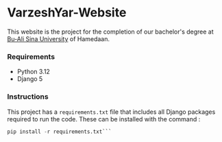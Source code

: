 # VarzeshYar-Website
This website is the project for the completion of our bachelor's degree at [Bu-Ali Sina University](https://basu.ac.ir/en/) of Hamedaan.
### Requirements
- Python 3.12
- Django 5
### Instructions
This project has a ```requirements.txt``` file that includes all Django packages required to run the code. These can be installed with the command :
``` python 
pip install -r requirements.txt```


